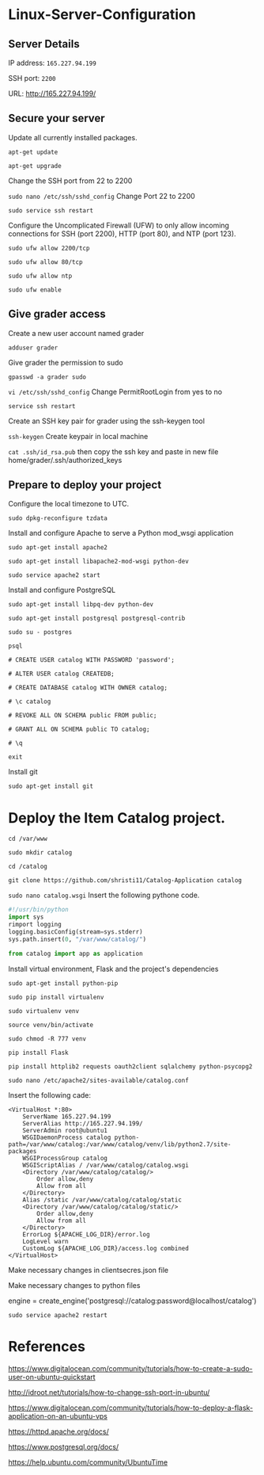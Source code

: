 # Linux-Server-Configuration

## Server Details
IP address: `165.227.94.199`

SSH port: `2200`

URL: http://165.227.94.199/

## Secure your server

Update all currently installed packages.

`apt-get update` 

`apt-get upgrade` 

Change the SSH port from 22 to 2200

`sudo nano /etc/ssh/sshd_config` Change Port 22 to 2200

`sudo service ssh restart`

Configure the Uncomplicated Firewall (UFW) to only allow incoming connections for SSH (port 2200), HTTP (port 80), and NTP (port 123).

`sudo ufw allow 2200/tcp`

`sudo ufw allow 80/tcp`

`sudo ufw allow ntp`

`sudo ufw enable`

## Give grader access

Create a new user account named grader

`adduser grader`

Give grader the permission to sudo

`gpasswd -a grader sudo`

`vi /etc/ssh/sshd_config` Change PermitRootLogin from yes to no

`service ssh restart`

Create an SSH key pair for grader using the ssh-keygen tool

`ssh-keygen` Create keypair in local machine

`cat .ssh/id_rsa.pub` then copy the ssh key and paste in new file home/grader/.ssh/authorized_keys 

## Prepare to deploy your project

Configure the local timezone to UTC.

`sudo dpkg-reconfigure tzdata`

Install and configure Apache to serve a Python mod_wsgi application

`sudo apt-get install apache2`

`sudo apt-get install libapache2-mod-wsgi python-dev`

`sudo service apache2 start`

 Install and configure PostgreSQL   
 
 `sudo apt-get install libpq-dev python-dev`
 
 `sudo apt-get install postgresql postgresql-contrib`
 
 `sudo su - postgres`
 
 `psql`
 
`# CREATE USER catalog WITH PASSWORD 'password';`

`# ALTER USER catalog CREATEDB;`

`# CREATE DATABASE catalog WITH OWNER catalog;`

`# \c catalog`

`# REVOKE ALL ON SCHEMA public FROM public; `

`# GRANT ALL ON SCHEMA public TO catalog;`

`# \q`

`exit`

Install git 

`sudo apt-get install git`

# Deploy the Item Catalog project.

`cd /var/www`

`sudo mkdir catalog`

`cd /catalog`

`git clone https://github.com/shristi11/Catalog-Application catalog `

`sudo nano catalog.wsgi` Insert the following pythone code.

```python
#!/usr/bin/python
import sys
rimport logging
logging.basicConfig(stream=sys.stderr)
sys.path.insert(0, "/var/www/catalog/")

from catalog import app as application
```
Install virtual environment, Flask and the project's dependencies

`sudo apt-get install python-pip`

`sudo pip install virtualenv`

`sudo virtualenv venv`

`source venv/bin/activate`

`sudo chmod -R 777 venv`

`pip install Flask`

`pip install httplib2 requests oauth2client sqlalchemy python-psycopg2`

`sudo nano /etc/apache2/sites-available/catalog.conf`

Insert the following cade:

```
<VirtualHost *:80>
    ServerName 165.227.94.199
    ServerAlias http://165.227.94.199/
    ServerAdmin root@ubuntu1
    WSGIDaemonProcess catalog python-path=/var/www/catalog:/var/www/catalog/venv/lib/python2.7/site-packages
    WSGIProcessGroup catalog
    WSGIScriptAlias / /var/www/catalog/catalog.wsgi
    <Directory /var/www/catalog/catalog/>
        Order allow,deny
        Allow from all
    </Directory>
    Alias /static /var/www/catalog/catalog/static
    <Directory /var/www/catalog/catalog/static/>
        Order allow,deny
        Allow from all
    </Directory>
    ErrorLog ${APACHE_LOG_DIR}/error.log
    LogLevel warn
    CustomLog ${APACHE_LOG_DIR}/access.log combined
</VirtualHost>
```
Make necessary changes in clientsecres.json file

Make necessary changes to python files

engine = create_engine('postgresql://catalog:password@localhost/catalog')

`sudo service apache2 restart`

# References

https://www.digitalocean.com/community/tutorials/how-to-create-a-sudo-user-on-ubuntu-quickstart

http://idroot.net/tutorials/how-to-change-ssh-port-in-ubuntu/

https://www.digitalocean.com/community/tutorials/how-to-deploy-a-flask-application-on-an-ubuntu-vps

https://httpd.apache.org/docs/

https://www.postgresql.org/docs/

https://help.ubuntu.com/community/UbuntuTime


